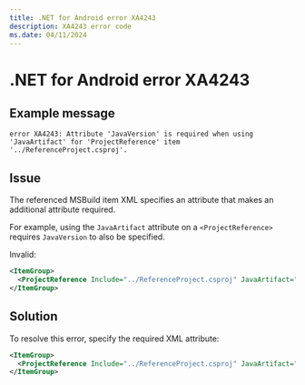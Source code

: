 ```yaml
---
title: .NET for Android error XA4243
description: XA4243 error code
ms.date: 04/11/2024
---
```

# .NET for Android error XA4243

## Example message

```
error XA4243: Attribute 'JavaVersion' is required when using 'JavaArtifact' for 'ProjectReference' item '../ReferenceProject.csproj'.
```

## Issue

The referenced MSBuild item XML specifies an attribute that makes an additional attribute required.

For example, using the `JavaArtifact` attribute on a `<ProjectReference>` requires `JavaVersion` to also be specified.

Invalid:

```xml
<ItemGroup>
  <ProjectReference Include="../ReferenceProject.csproj" JavaArtifact="com.example:mylib" />
</ItemGroup>
```

## Solution

To resolve this error, specify the required XML attribute:

```xml
<ItemGroup>
  <ProjectReference Include="../ReferenceProject.csproj" JavaArtifact="com.example:mylib" JavaVersion="1.0.0" />
</ItemGroup>
```
